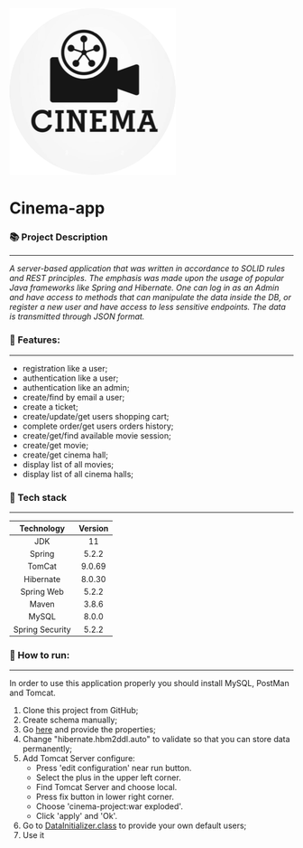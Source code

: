 ﻿
![logo](cinema_project_logo.png)
# Cinema-app

### 📚 Project Description
___
_A server-based application that was written in accordance to SOLID rules and REST principles.
The emphasis was made upon the usage of popular Java frameworks like Spring and Hibernate. One can 
log in as an Admin and have access to methods that can manipulate the data inside the DB, or register 
a new user and have access to less sensitive endpoints. The data is transmitted through JSON format._

###  🔗 Features:
___
* registration like a user;
* authentication like a user;
* authentication like an admin;
* create/find by email a user;
* create a ticket;
* create/update/get users shopping cart;
* complete order/get users orders history;
* create/get/find available movie session;
* create/get movie;
* create/get cinema hall;
* display list of all movies;
* display list of all cinema halls;

### 👾 Tech stack
___
|   Technology	    | Version |
|:----------------:|:-------:|
|      JDK 	       |   11    |
|     Spring	      |  5.2.2  |
|     TomCat	      | 9.0.69  |
|    Hibernate	    | 8.0.30  |
|   Spring Web	    |  5.2.2  |
|      Maven	      |  3.8.6  |
|      MySQL	      |  8.0.0  |
| Spring Security	 |  5.2.2  |

### 🚀  How to run:
___
In order to use this application properly you should install MySQL, PostMan and Tomcat.
1. Clone this project from GitHub;
2. Create schema manually;
3. Go [here](https://github.com/YuriiHryniv/Cinema-app/blob/49c8099da59ec8ed358300fc2d9de82caa9efb97/src/main/resources/db.properties#L5) and provide the properties;
4. Change "hibernate.hbm2ddl.auto" to validate so that you can store data permanently;
5. Add Tomcat Server configure:
    * Press 'edit configuration' near run button.
    * Select the plus in the upper left corner.
    * Find Tomcat Server and choose local.
    * Press fix button in lower right corner.
    * Choose 'cinema-project:war exploded'.
    * Click 'apply' and 'Ok'.
6. Go to [DataInitializer.class](https://github.com/YuriiHryniv/Cinema-app/blob/49c8099da59ec8ed358300fc2d9de82caa9efb97/src/main/java/cinema/config/DataInitializer.java#L12) to provide your own default users;
7. Use it
